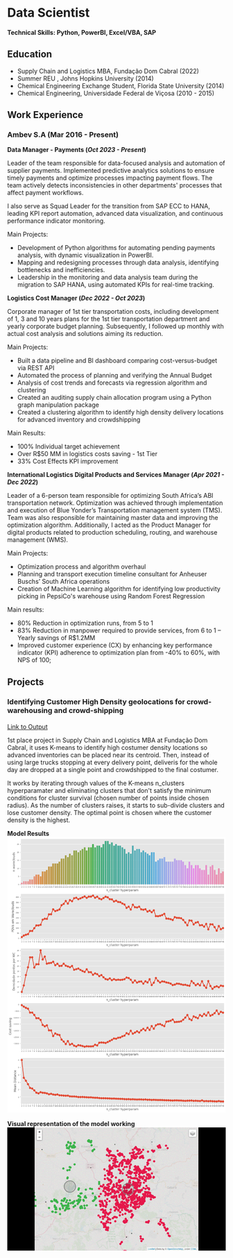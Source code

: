 # Data Scientist

#### Technical Skills: Python, PowerBI, Excel/VBA, SAP

## Education
- Supply Chain and Logistics MBA, Fundação Dom Cabral (2022)	       		
- Summer REU , Johns Hopkins University (2014)
- Chemical Engineering Exchange Student, Florida State University (2014)
- Chemical Engineering, Universidade Federal de Viçosa (2010 - 2015)

## Work Experience
### Ambev S.A (Mar 2016 - Present)
**Data Manager - Payments (_Oct 2023 - Present_)**

Leader of the team responsible for data-focused analysis and automation of supplier payments. Implemented predictive analytics solutions to ensure timely payments and optimize processes impacting payment flows. The team actively detects inconsistencies in other departments' processes that affect payment workflows.

I also serve as Squad Leader for the transition from SAP ECC to HANA, leading KPI report automation, advanced data visualization, and continuous performance indicator monitoring.

Main Projects:
- Development of Python algorithms for automating pending payments analysis, with dynamic visualization in PowerBI.
- Mapping and redesigning processes through data analysis, identifying bottlenecks and inefficiencies.
- Leadership in the monitoring and data analysis team during the migration to SAP HANA, using automated KPIs for real-time tracking.


**Logistics Cost Manager (_Dec 2022 - Oct 2023_)**

Corporate manager of 1st tier transportation costs, including development of 1, 3 and 10 years plans for the 1st tier transportation department and yearly corporate budget planning. Subsequently, I followed up monthly with actual cost analysis and solutions aiming its reduction.

Main Projects:
- Built a data pipeline and BI dashboard comparing cost-versus-budget via REST API
- Automated the process of planning and verifying the Annual Budget
- Analysis of cost trends and forecasts via regression algorithm and clustering
- Created an auditing supply chain allocation program using a Python graph manipulation package
- Created a clustering algorithm to identify high density delivery locations for advanced inventory and crowdshipping

Main Results:
- 100% Individual target achievement
- Over R$50 MM in logistics costs saving - 1st Tier
- 33% Cost Effects KPI improvement


**International Logistics Digital Products and Services Manager	 (_Apr 2021 - Dec 2022_)**

Leader of a 6-person team responsible for optimizing South Africa’s ABI transportation network. Optimization was achieved through implementation and execution of Blue Yonder’s Transportation management system (TMS). Team was also responsible for maintaining master data and improving the optimization algorithm. 
Additionally, I acted as the Product Manager for digital products related to production scheduling, routing, and warehouse management (WMS).

Main Projects:
- Optimization process and algorithm overhaul
- Planning and transport execution timeline consultant for Anheuser Buschs’ South Africa operations
- Creation of Machine Learning algorithm for identifying low productivity picking in PepsiCo's warehouse using Random Forest Regression

Main results:
- 80% Reduction in optimization runs, from 5 to 1
- 83% Reduction in manpower required to provide services, from 6 to 1 – Yearly savings of R$1.2MM
- Improved customer experience (CX) by enhancing key performance indicator (KPI) adherence to optimization plan from -40% to 60%, with NPS of 100;

## Projects
### Identifying Customer High Density geolocations for crowd-warehousing and crowd-shipping

#### 
[Link to Output](https://thalesmansur.github.io/portfolio/contents/kmeans_58-c-points.html)


1st place project in Supply Chain and Logistics MBA at Fundação Dom Cabral, it uses K-means to identify high costumer density locations so advanced inventories can be placed near its centroid. Then, instead of using large trucks stopping at every delivery point, deliveris for the whole day are dropped at a single point and crowdshipped to the final costumer.

It works by iterating through values of the K-means n_clusters hyperparamater and eliminating clusters that don't satisfy the minimum conditions for cluster survival (chosen number of points inside chosen radius). As the number of clusters raises, it starts to sub-divide clusters and lose customer density. The optimal point is chosen where the customer density is the highest.

**Model Results**
![Model_results](/contents/model_results.png)


**Visual representation of the model working**
![Model_results](/contents/model_working.gif)

